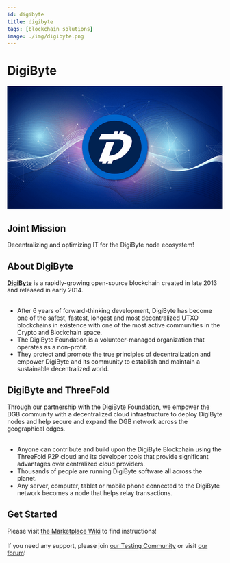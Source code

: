 ```yaml
---
id: digibyte
title: digibyte
tags: [blockchain_solutions]
image: ./img/digibyte.png
---
```


# DigiByte

![](./img/digibyte_header.png)

## Joint Mission

Decentralizing and optimizing IT for the DigiByte node ecosystem!

## About DigiByte

**[DigiByte](https://digibyte.io/)** is a rapidly-growing open-source blockchain created in late 2013 and released in early 2014.
<br/>
<br/>

- After 6 years of forward-thinking development, DigiByte has become one of the safest, fastest, longest and most decentralized UTXO blockchains in existence with one of the most active communities in the Crypto and Blockchain space.
- The DigiByte Foundation is a volunteer-managed organization that operates as a non-profit.
- They protect and promote the true principles of decentralization and empower DigiByte and its community to establish and maintain a sustainable decentralized world.

## DigiByte and ThreeFold

Through our partnership with the DigiByte Foundation, we empower the DGB community with a decentralized cloud infrastructure to deploy DigiByte nodes and help secure and expand the DGB network across the geographical edges. 
<br/>
<br/>

- Anyone can contribute and build upon the DigiByte Blockchain using the ThreeFold P2P cloud and its developer tools that provide significant advantages over centralized cloud providers.
- Thousands of people are running DigiByte software all across the planet.
- Any server, computer, tablet or mobile phone connected to the DigiByte network becomes a node that helps relay transactions.

## Get Started 

Please visit [the Marketplace Wiki](https://new.threefold.io/info/cloud#/cloud__evdc_marketplace) to find instructions!
<br/>
<br/>
If you need any support, please join [our Testing Community](https://bit.ly/tftesting) or visit [our forum](https://forum.threefold.io)!